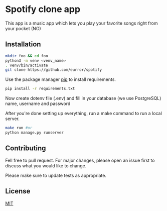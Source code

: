 # Spotify clone app

This app is a music app which lets you play your favorite songs right from your pocket (NO)
## Installation

```bash
mkdir foo && cd foo
python3 -m venv <venv_name>
. venv/bin/activate
git clone https://github.com/eurror/spotify
```

Use the package manager [pip](https://pip.pypa.io/en/stable/) to install requirements.

```bash
pip install -r requirements.txt
```
Now create dotenv file (.env) and fill in your database (we use PostgreSQL) name, username and password

After you're done setting up everything, run a make command to run a local server.
```bash
make run #or
python manage.py runserver
```

## Contributing

Fell free to pull request. For major changes, please open an issue first
to discuss what you would like to change.

Please make sure to update tests as appropriate.

## License

[MIT](https://choosealicense.com/licenses/mit/)
